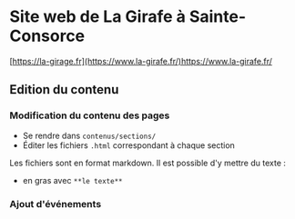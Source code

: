 # Site web de La Girafe à Sainte-Consorce
[https://la-girage.fr](https://www.la-girafe.fr/)https://www.la-girafe.fr/

## Edition du contenu
### Modification du contenu des pages
- Se rendre dans ```contenus/sections/```
- Éditer les fichiers ```.html``` correspondant à chaque section

Les fichiers sont en format markdown. Il est possible d'y mettre du texte : 
- en gras avec ```**le texte**```


### Ajout d'événements
